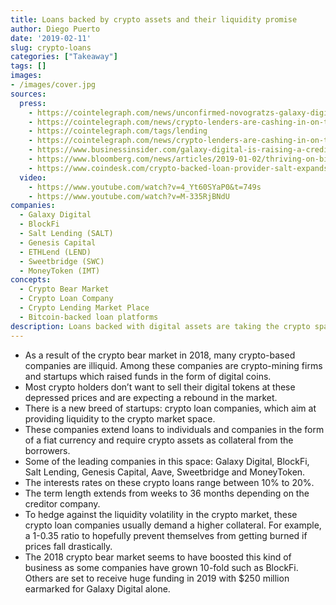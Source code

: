 ```yaml
---
title: Loans backed by crypto assets and their liquidity promise
author: Diego Puerto
date: '2019-02-11'
slug: crypto-loans
categories: ["Takeaway"]
tags: []
images:
- /images/cover.jpg
sources:
  press:
    - https://cointelegraph.com/news/unconfirmed-novogratzs-galaxy-digital-to-raise-250-million-to-offer-crypto-loans
    - https://cointelegraph.com/news/crypto-lenders-are-cashing-in-on-the-crypto-bear-market
    - https://cointelegraph.com/tags/lending
    - https://cointelegraph.com/news/crypto-lenders-are-cashing-in-on-the-crypto-bear-market
    - https://www.businessinsider.com/galaxy-digital-is-raising-a-credit-fund-for-crypto-companies-2019-1?IR=T
    - https://www.bloomberg.com/news/articles/2019-01-02/thriving-on-bitcoin-s-bust-lenders-aid-both-fanatics-and-shorts
    - https://www.coindesk.com/crypto-backed-loan-provider-salt-expands-to-35-us-states
  video:
    - https://www.youtube.com/watch?v=4_Yt60SYaP0&t=749s 
    - https://www.youtube.com/watch?v=M-335RjBNdU 
companies:
  - Galaxy Digital
  - BlockFi
  - Salt Lending (SALT)
  - Genesis Capital
  - ETHLend (LEND)
  - Sweetbridge (SWC)
  - MoneyToken (IMT)
concepts:
  - Crypto Bear Market
  - Crypto Loan Company
  - Crypto Lending Market Place
  - Bitcoin-backed loan platforms
description: Loans backed with digital assets are taking the crypto space by storm.
---
```


- As a result of the crypto bear market in 2018, many crypto-based companies are illiquid. Among these companies are crypto-mining firms and startups which raised funds in the form of digital coins.
- Most crypto holders don’t want to sell their digital tokens at these depressed prices and are expecting a rebound in the market.
- There is a new breed of startups: crypto loan companies, which aim at providing liquidity to the crypto market space.
- These companies extend loans to individuals and companies in the form of a fiat currency and require crypto assets as collateral from the borrowers.
- Some of the leading companies in this space: Galaxy Digital, BlockFi, Salt Lending, Genesis Capital, Aave, Sweetbridge and MoneyToken.
- The interests rates on these crypto loans range between 10% to 20%.
- The term length extends from weeks to 36 months depending on the creditor company.
- To hedge against the liquidity volatility in the crypto market, these crypto loan companies usually demand a higher collateral. For example, a 1-0.35 ratio to hopefully prevent themselves from getting burned if prices fall drastically.
- The 2018 crypto bear market seems to have boosted this kind of business as some companies have grown 10-fold such as BlockFi. Others are set to receive huge funding in 2019 with $250 million earmarked for Galaxy Digital alone. 
